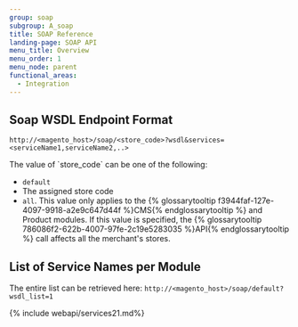 ```yaml
---
group: soap
subgroup: A_soap
title: SOAP Reference
landing-page: SOAP API
menu_title: Overview
menu_order: 1
menu_node: parent
functional_areas:
  - Integration
---
```

## Soap WSDL Endpoint Format

`http://<magento_host>/soap/<store_code>?wsdl&services=<serviceName1,serviceName2,..>`

<div class="bs-callout bs-callout-info" id="info" markdown="1">
The value of `store_code` can be one of the following:

* `default`
* The assigned store code
* `all`. This value only applies to the {% glossarytooltip f3944faf-127e-4097-9918-a2e9c647d44f %}CMS{% endglossarytooltip %} and Product modules. If this value is specified, the {% glossarytooltip 786086f2-622b-4007-97fe-2c19e5283035 %}API{% endglossarytooltip %} call affects all the merchant's stores.
</div>

## List of Service Names per Module

The entire list can be retrieved here: `http://<magento_host>/soap/default?wsdl_list=1`

{% include webapi/services21.md%}
